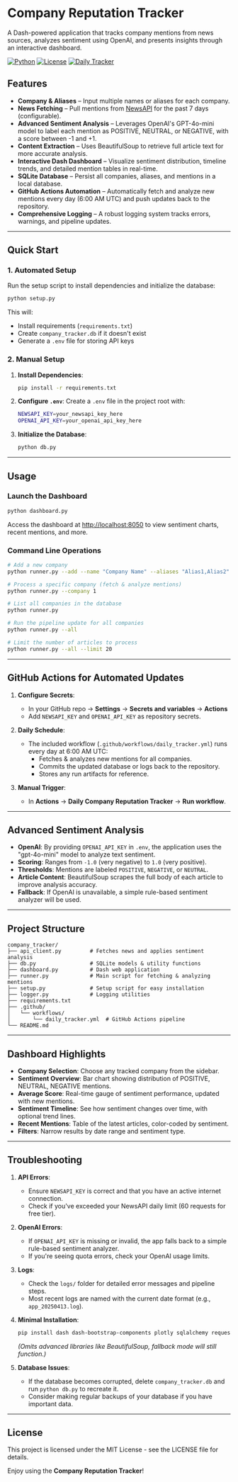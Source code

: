 # Company Reputation Tracker

A Dash-powered application that tracks company mentions from news sources, analyzes sentiment using OpenAI, and presents insights through an interactive dashboard.

[![Python](https://img.shields.io/badge/Python-3.9%2B-blue)](#)
[![License](https://img.shields.io/badge/License-MIT-lightgrey)](#)
[![Daily Tracker](https://github.com/YOUR_USERNAME/YOUR_REPO/actions/workflows/daily_tracker.yml/badge.svg)](#)

## Features

- **Company & Aliases** – Input multiple names or aliases for each company.  
- **News Fetching** – Pull mentions from [NewsAPI](https://newsapi.org/) for the past 7 days (configurable).  
- **Advanced Sentiment Analysis** – Leverages OpenAI's GPT-4o-mini model to label each mention as POSITIVE, NEUTRAL, or NEGATIVE, with a score between -1 and +1.  
- **Content Extraction** – Uses BeautifulSoup to retrieve full article text for more accurate analysis.  
- **Interactive Dash Dashboard** – Visualize sentiment distribution, timeline trends, and detailed mention tables in real-time.  
- **SQLite Database** – Persist all companies, aliases, and mentions in a local database.  
- **GitHub Actions Automation** – Automatically fetch and analyze new mentions every day (6:00 AM UTC) and push updates back to the repository.  
- **Comprehensive Logging** – A robust logging system tracks errors, warnings, and pipeline updates.

---

## Quick Start

### 1. Automated Setup
Run the setup script to install dependencies and initialize the database:
```bash
python setup.py
```
This will:
- Install requirements (`requirements.txt`)
- Create `company_tracker.db` if it doesn't exist
- Generate a `.env` file for storing API keys

### 2. Manual Setup

1. **Install Dependencies**:
   ```bash
   pip install -r requirements.txt
   ```

2. **Configure `.env`**:
   Create a `.env` file in the project root with:
   ```bash
   NEWSAPI_KEY=your_newsapi_key_here
   OPENAI_API_KEY=your_openai_api_key_here
   ```

3. **Initialize the Database**:
   ```bash
   python db.py
   ```

---

## Usage

### Launch the Dashboard
```bash
python dashboard.py
```
Access the dashboard at [http://localhost:8050](http://localhost:8050) to view sentiment charts, recent mentions, and more.

### Command Line Operations
```bash
# Add a new company
python runner.py --add --name "Company Name" --aliases "Alias1,Alias2"

# Process a specific company (fetch & analyze mentions)
python runner.py --company 1

# List all companies in the database
python runner.py

# Run the pipeline update for all companies
python runner.py --all

# Limit the number of articles to process
python runner.py --all --limit 20
```

---

## GitHub Actions for Automated Updates

1. **Configure Secrets**:  
   - In your GitHub repo → **Settings** → **Secrets and variables** → **Actions**  
   - Add `NEWSAPI_KEY` and `OPENAI_API_KEY` as repository secrets.

2. **Daily Schedule**:  
   - The included workflow (`.github/workflows/daily_tracker.yml`) runs every day at 6:00 AM UTC:
     - Fetches & analyzes new mentions for all companies.
     - Commits the updated database or logs back to the repository.
     - Stores any run artifacts for reference.

3. **Manual Trigger**:  
   - In **Actions** → **Daily Company Reputation Tracker** → **Run workflow**.

---

## Advanced Sentiment Analysis

- **OpenAI**: By providing `OPENAI_API_KEY` in `.env`, the application uses the "gpt-4o-mini" model to analyze text sentiment.
- **Scoring**: Ranges from `-1.0` (very negative) to `1.0` (very positive).
- **Thresholds**: Mentions are labeled `POSITIVE`, `NEGATIVE`, or `NEUTRAL`.
- **Article Content**: BeautifulSoup scrapes the full body of each article to improve analysis accuracy.
- **Fallback**: If OpenAI is unavailable, a simple rule-based sentiment analyzer will be used.

---

## Project Structure

```
company_tracker/
├── api_client.py         # Fetches news and applies sentiment analysis
├── db.py                 # SQLite models & utility functions
├── dashboard.py          # Dash web application
├── runner.py             # Main script for fetching & analyzing mentions
├── setup.py              # Setup script for easy installation
├── logger.py             # Logging utilities
├── requirements.txt
├── .github/
│   └── workflows/
│       └── daily_tracker.yml  # GitHub Actions pipeline
└── README.md
```

---

## Dashboard Highlights

- **Company Selection**: Choose any tracked company from the sidebar.  
- **Sentiment Overview**: Bar chart showing distribution of POSITIVE, NEUTRAL, NEGATIVE mentions.  
- **Average Score**: Real-time gauge of sentiment performance, updated with new mentions.  
- **Sentiment Timeline**: See how sentiment changes over time, with optional trend lines.  
- **Recent Mentions**: Table of the latest articles, color-coded by sentiment.  
- **Filters**: Narrow results by date range and sentiment type.

---

## Troubleshooting

1. **API Errors**: 
   - Ensure `NEWSAPI_KEY` is correct and that you have an active internet connection.
   - Check if you've exceeded your NewsAPI daily limit (60 requests for free tier).

2. **OpenAI Errors**: 
   - If `OPENAI_API_KEY` is missing or invalid, the app falls back to a simple rule-based sentiment analyzer.
   - If you're seeing quota errors, check your OpenAI usage limits.

3. **Logs**: 
   - Check the `logs/` folder for detailed error messages and pipeline steps.
   - Most recent logs are named with the current date format (e.g., `app_20250413.log`).

4. **Minimal Installation**:
   ```bash
   pip install dash dash-bootstrap-components plotly sqlalchemy requests python-dotenv pandas openai
   ```
   *(Omits advanced libraries like BeautifulSoup, fallback mode will still function.)*

5. **Database Issues**:
   - If the database becomes corrupted, delete `company_tracker.db` and run `python db.py` to recreate it.
   - Consider making regular backups of your database if you have important data.

---

## License

This project is licensed under the MIT License - see the LICENSE file for details.

Enjoy using the **Company Reputation Tracker**!